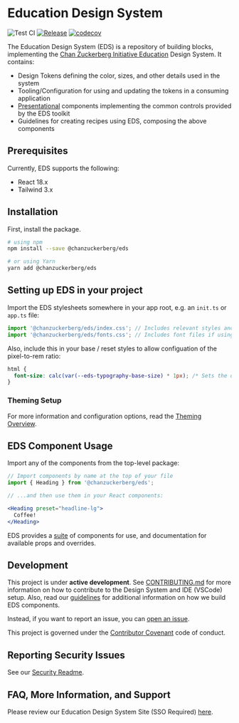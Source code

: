 # Education Design System

![Test CI](https://github.com/chanzuckerberg/edu-design-system/actions/workflows/test.yml/badge.svg) [![Release](https://github.com/chanzuckerberg/edu-design-system/actions/workflows/release.yml/badge.svg)](https://github.com/chanzuckerberg/edu-design-system/actions/workflows/release.yml) [![codecov](https://codecov.io/gh/chanzuckerberg/edu-design-system/branch/main/graph/badge.svg)](https://codecov.io/gh/chanzuckerberg/edu-design-system)

The Education Design System (EDS) is a repository of building blocks, implementing the [Chan Zuckerberg Initiative Education](https://chanzuckerberg.com/education/) Design System. It contains:
- Design Tokens defining the color, sizes, and other details used in the system
- Tooling/Configuration for using and updating the tokens in a consuming application
- [Presentational](https://medium.com/@dan_abramov/smart-and-dumb-components-7ca2f9a7c7d0) components implementing the common controls provided by the EDS toolkit
- Guidelines for creating recipes using EDS, composing the above components

## Prerequisites

Currently, EDS supports the following:

* React 18.x
* Tailwind 3.x

## Installation

First, install the package.

```bash
# using npm
npm install --save @chanzuckerberg/eds

# or using Yarn
yarn add @chanzuckerberg/eds
```

## Setting up EDS in your project

Import the EDS stylesheets somewhere in your app root, e.g. an `init.ts` or `app.ts` file:

```js
import '@chanzuckerberg/eds/index.css'; // Includes relevant styles and tokens for EDS
import '@chanzuckerberg/eds/fonts.css'; // Includes font files if using the built in theme fonts
```

Also, include this in your base / reset styles to allow configuation of the pixel-to-rem ratio:

```css
html {
  font-size: calc(var(--eds-typography-base-size) * 1px); /* Sets the default pixel-to-rem ratio */
}
```

### Theming Setup

For more information and configuration options, read the [Theming Overview][theming-docs].

## EDS Component Usage

Import any of the components from the top-level package:

```jsx
// Import components by name at the top of your file
import { Heading } from '@chanzuckerberg/eds';

// ...and then use them in your React components:

<Heading preset="headline-lg">
  Coffee!
</Heading>
```

EDS provides a [suite](https://chanzuckerberg.github.io/edu-design-system/) of components for use, and documentation for available props and overrides.

## Development

This project is under **active development**. See [CONTRIBUTING.md][contributing] for more information on how to contribute to the Design System and IDE (VSCode) setup. Also, read our [guidelines][guidelines] for additional information on how we build EDS components.

Instead, if you want to report an issue, you can [open an issue][gh-issue].

This project is governed under the [Contributor Covenant][contribution-covenant] code of conduct.

[contributing]: ./docs/CONTRIBUTING.md
[guidelines]: https://chanzuckerberg.github.io/edu-design-system/?path=/docs/documentation-guidelines-code-guidelines--docs
[gh-issue]: https://github.com/chanzuckerberg/edu-design-system/issues
[contribution-covenant]: https://www.contributor-covenant.org/

## Reporting Security Issues

See our [Security Readme](https://github.com/chanzuckerberg/edu-design-system/blob/main/SECURITY.md).

## FAQ, More Information, and Support

Please review our Education Design System Site (SSO Required) [here](https://eds.czi.design/0843bc428/p/581284-education-design-system).

[theming-docs]: https://chanzuckerberg.github.io/edu-design-system/?path=/docs/documentation-theming--docs